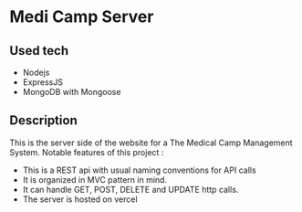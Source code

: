 # Medi Camp Server

## Used tech

- Nodejs
- ExpressJS
- MongoDB with Mongoose

## Description

This is the server side of the website for a The Medical Camp Management System. 
Notable features of this project : 
- This is a REST api with usual naming conventions for API calls
- It is organized in MVC pattern in mind.
- It can handle GET, POST, DELETE and UPDATE http calls.
- The server is hosted on vercel 
